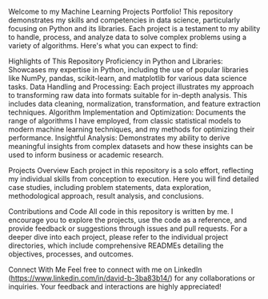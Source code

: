 Welcome to my Machine Learning Projects Portfolio! This repository demonstrates my skills and competencies in data science, particularly focusing on Python and its libraries. Each project is a testament to my ability to handle, process, and analyze data to solve complex problems using a variety of algorithms. Here's what you can expect to find:

Highlights of This Repository
Proficiency in Python and Libraries: Showcases my expertise in Python, including the use of popular libraries like NumPy, pandas, scikit-learn, and matplotlib for various data science tasks.
Data Handling and Processing: Each project illustrates my approach to transforming raw data into formats suitable for in-depth analysis. This includes data cleaning, normalization, transformation, and feature extraction techniques.
Algorithm Implementation and Optimization: Documents the range of algorithms I have employed, from classic statistical models to modern machine learning techniques, and my methods for optimizing their performance.
Insightful Analysis: Demonstrates my ability to derive meaningful insights from complex datasets and how these insights can be used to inform business or academic research.

Projects Overview
Each project in this repository is a solo effort, reflecting my individual skills from conception to execution. Here you will find detailed case studies, including problem statements, data exploration, methodological approach, result analysis, and conclusions.

Contributions and Code
All code in this repository is written by me. I encourage you to explore the projects, use the code as a reference, and provide feedback or suggestions through issues and pull requests. For a deeper dive into each project, please refer to the individual project directories, which include comprehensive READMEs detailing the objectives, processes, and outcomes.

Connect With Me
Feel free to connect with me on LinkedIn (https://www.linkedin.com/in/david-b-3ba83b14/) for any collaborations or inquiries. Your feedback and interactions are highly appreciated!
